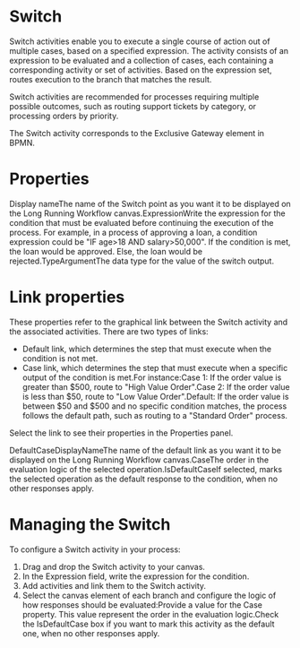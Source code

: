 ﻿# Switch

Switch activities enable you to execute a single course of action out of multiple cases, based on a specified expression. The activity consists of an expression to be evaluated and a collection of cases, each containing a corresponding activity or set of activities. Based on the expression set, routes execution to the branch that matches the result.

Switch activities are recommended for processes requiring multiple possible outcomes, such as routing support tickets by category, or processing orders by priority.

The Switch activity corresponds to the Exclusive Gateway element in BPMN.



# Properties

Display nameThe name of the Switch point as you want it to be displayed on the Long Running Workflow canvas.ExpressionWrite the expression for the condition that must be evaluated before continuing the execution of the process. For example, in a process of approving a loan, a condition expression could be "IF age>18 AND salary>50,000". If the condition is met, the loan would be approved. Else, the loan would be rejected.TypeArgumentThe data type for the value of the switch output.

# Link properties

These properties refer to the graphical link between the Switch activity and the associated activities. There are two types of links:

* Default link, which determines the step that must execute when the condition is not met.
* Case link, which determines the step that must execute when a specific output of the condition is met.For instance:Case 1: If the order value is greater than $500, route to "High Value Order".Case 2: If the order value is less than $50, route to "Low Value Order".Default: If the order value is between $50 and $500 and no specific condition matches, the process follows the default path, such as routing to a "Standard Order" process.

Select the link to see their properties in the Properties panel.

DefaultCaseDisplayNameThe name of the default link as you want it to be displayed on the Long Running Workflow canvas.CaseThe order in the evaluation logic of the selected operation.IsDefaultCaseIf selected, marks the selected operation as the default response to the condition, when no other responses apply.

# Managing the Switch

To configure a Switch activity in your process:

1. Drag and drop the Switch activity to your canvas.
2. In the Expression field, write the expression for the condition.
3. Add activities and link them to the Switch activity.
4. Select the canvas element of each branch and configure the logic of how responses should be evaluated:Provide a value for the Case property. This value represent the order in the evaluation logic.Check the IsDefaultCase box if you want to mark this activity as the default one, when no other responses apply.
